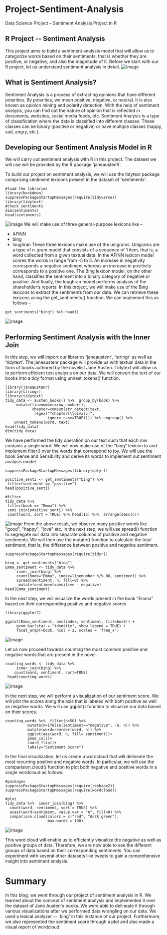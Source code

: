 # Project-Sentiment-Analysis
Data Science Project – Sentiment Analysis Project in R

## R Project -- Sentiment Analysis

This project aims to build a sentiment analysis model that will allow us to categorize words based on their sentiments, that is whether they are positive, or negative, and also the magnitude of it. Before we start with our R project, let us understand sentiment analysis in detail.
![image](https://github.com/LangatErick/Project-Sentiment-Analysiss/assets/124883947/8cd68074-fcbf-4f31-a7b9-7458e04ca3a7)


## What is Sentiment Analysis?
Sentiment Analysis is a process of extracting opinions that have different polarities. By polarities, we mean positive, negative, or neutral. It is also known as opinion mining and polarity detection. With the help of sentiment analysis, you can find out the nature of opinion that is reflected in documents, websites, social media feeds, etc. Sentiment Analysis is a type of classification where the data is classified into different classes. These classes can be binary (positive or negative) or have multiple classes (happy, sad, angry, etc.).

## Developing our Sentiment Analysis Model in R

We will carry out sentiment analysis with R in this project. The dataset we will use will be provided by the R package 'janeaustenR'.

To build our project on sentiment analysis, we will use the tidytext package comprising sentiment lexicons present in the dataset of 'sentiments'.
```
#load the libraries
library(bookdown)
suppressPackageStartupMessages(require(tidyverse))
library(tidytext)
#check sentiments
dim(sentiments)
head(sentiments)

````
![image](https://github.com/LangatErick/Project-Sentiment-Analysiss/assets/124883947/5e303859-6529-4247-ac60-be9b23ec98ef)
We will make use of three general-purpose lexicons like –

- AFINN
- bing
- loughran
These three lexicons make use of the unigrams. Unigrams are a type of n-gram model that consists of a sequence of 1 item, that is, a word collected from a given textual data. In the AFINN lexicon model scores the words in range from -5 to 5. An increase in negativity corresponds a negative sentiment whereas an increase in positivity corresponds to a positive one. The Bing lexicon model, on the other hand, classifies the sentiment into a binary category of negative or positive. And finally, the loughran model performs analysis of the shareholder’s reports. In this project, we will make use of the Bing lexicons to extract the sentiments from our data. We can retrieve these lexicons using the get_sentiments() function. We can implement this as follows –

```
get_sentiments("bing") %>% head()
```
![image](https://github.com/LangatErick/Project-Sentiment-Analysiss/assets/124883947/df0a8f53-eb49-419f-a4ef-d6836f9cd33e)

## Performing Sentiment Analysis with the Inner Join

In this step, we will import our libraries 'janeaustenr', 'stringr' as well as 'tidytext'. The janeaustenr package will provide us with textual data in the form of books authored by the novelist Jane Austen. Tidytext will allow us to perform efficient text analysis on our data. We will convert the text of our books into a tidy format using unnest_tokens() function.

```
library(janeaustenr)
library(stringr)
library(tidytext)
tidy_data <- austen_books() %>%  group_by(book) %>% 
     mutate(linenumber=row_number(),
            chapter=cumsum(str_detect(text,
             regex("^chapter[\\divxlc]",
                   ignore_case=TRUE)))) %>% ungroup() %>% 
    unnest_tokens(word, text)
head(tidy_data)
dim(tidy_data)
```

We have performed the tidy operation on our text such that each row contains a single word. We will now make use of the "bing" lexicon to and implement filter() over the words that correspond to joy. We will use the book Sense and Sensibility and derive its words to implement out sentiment analysis model.
```
suppressPackageStartupMessages(library(dplyr))

positive_senti <- get_sentiments("bing") %>%
 filter(sentiment == "positive")
head(positive_senti)
```

```
#filter 
tidy_data %>%
 filter(book == "Emma") %>%
 semi_join(positive_senti) %>%
 count(word, sort = TRUE) %>% head(15) %>%  arrange(desc(n))
```
![image](https://github.com/LangatErick/Project-Sentiment-Analysiss/assets/124883947/7f7b8843-e7e9-4afe-8d80-d110eebe063b)
From the above result, we observe many positive words like "good", "happy", "love" etc. In the next step, we will use spread() function to segregate our data into separate columns of positive and negative sentiments. We will then use the mutate() function to calculate the total sentiment, that is, the difference between positive and negative sentiment.

```
suppressPackageStartupMessages(require(tidyr))

bing <- get_sentiments("bing")
Emma_sentiment <- tidy_data %>% 
     inner_join(bing) %>% 
     count(book="Emma", index=linenumber %/% 80, sentiment) %>% 
     spread(sentiment, n, fill=0) %>% 
      mutate(sentiment=positive - negative)
head(Emma_sentiment)
```

In the next step, we will visualize the words present in the book "Emma" based on their corresponding positive and negative scores.
```
library(ggplot2)

ggplot(Emma_sentiment, aes(index, sentiment, fill=book)) +
     geom_bar(stat = "identity", show.legend = TRUE) +
     facet_wrap(~book, ncol = 2, scales = 'free_x')
```
![image](https://github.com/LangatErick/Project-Sentiment-Analysiss/assets/124883947/c0836ca4-5aa5-4815-9e2b-2c7aa0bd61fc)

Let us now proceed towards counting the most common positive and negative words that are present in the novel.

```
counting_words <- tidy_data %>%  
     inner_join(bing) %>% 
    count(word, sentiment, sort=TRUE)
 head(counting_words)
```
![image](https://github.com/LangatErick/Project-Sentiment-Analysiss/assets/124883947/cf3b577d-79ea-4742-b3b8-3a2f08974268)

In the next step, we will perform a visualization of our sentiment score. We will plot the scores along the axis that is labeled with both positive as well as negative words. We will use ggplot() function to visualize our data based on their scores.

```
counting_words %>%  filter(n>50) %>% 
          mutate(n=ifelse(sentiment=="negative", -n, n)) %>% 
          mutate(word=reorder(word, n)) %>% 
          ggplot(aes(word, n, fill= sentiment))+
          geom_col()+
          coord_flip()+
          labs(y="Sentiment Score")
```
In the final visualization, let us create a wordcloud that will delineate the most recurring positive and negative words. In particular, we will use the comparision.cloud() function to plot both negative and positive words in a single wordcloud as follows:
```
#packages
suppressPackageStartupMessages(require(reshape2))
suppressPackageStartupMessages(require(wordcloud))

#plot
tidy_data %>%  inner_join(bing) %>% 
  count(word, sentiment, sort = TRUE) %>% 
  acast(word~sentiment, value.var = "n", fill=0) %>% 
  comparison.cloud(colors = c("red", "dark green"), 
                   max.words = 100)
```
![image](https://github.com/LangatErick/Project-Sentiment-Analysiss/assets/124883947/5948d31d-e223-4e09-9370-d0ceae60901a)

This word cloud will enable us to efficiently visualize the negative as well as positive groups of data. Therefore, we are now able to see the different groups of data based on their corresponding sentiments. You can experiment with several other datasets like tweets to gain a comprehensive insight into sentiment analysis.

# Summary

In this blog, we went through our project of sentiment analysis in R. We learned about the concept of sentiment analysis and implemented it over the dataset of Jane Austen's books. We were able to delineate it through various visualizations after we performed data wrangling on our data. We used a lexical analyzer -- 'bing' in this instance of our project. Furthermore, we also represented the sentiment score through a plot and also made a visual report of wordcloud.



